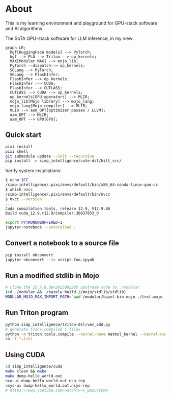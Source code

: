 # About
This is my learning environment and playground for GPU-stack software and AI algorithms.

The SoTA GPU-stack software for LLM inference, in my view:
```mermaid
graph LR;
  hgf[HuggingFace models] --> PyTorch;
  hgf --> FLA --> Triton --> op_kernels;
  MAX[Modular MAX] --> mojo_lib;
  PyTorch --dispatch--> op_kernels;
  SGLang --> PyTorch;
  SGLang --> FlashInfer;
  FlashInfer --> op_kernels;
  FlashInfer --> CUDA;
  FlashInfer --> CUTLASS;
  CUTLASS --> CUDA --> op_kernels;
  op_kernels[GPU operators] --> MLIR;
  mojo_lib[Mojo library] --> mojo_lang;
  mojo_lang[Mojo compiler] --> MLIR;
  MLIR --> asm_OPT[optimizer passes / LLVM];
  asm_OPT --> MLIR;
  asm_OPT --> GPU[GPU];
```

## Quick start
```sh
pixi install
pixi shell
git submodule update --init --recursive
pip install -e simp_intelligence/cute-dsl/hilt_src/
```

Verify system installations:
```sh
$ echo $CC
/simp-intelligence/.pixi/envs/default/bin/x86_64-conda-linux-gnu-cc
$ which nvcc
/simp-intelligence/.pixi/envs/default/bin/nvcc
$ nvcc --version
...
Cuda compilation tools, release 12.9, V12.9.86
Build cuda_12.9.r12.9/compiler.36037853_0
```

```sh
export PYTHONUNBUFFERED=1
jupyter-notebook --autoreload .
```

## Convert a notebook to a source file
```sh
pip install nbconvert
jupyter nbconvert --to script foo.ipynb
```

## Run a modified stdlib in Mojo
```sh
# clone the 25.7.0.dev2025092205 upstream code to ./modular
(cd ./modular && ./bazelw build //mojo/stdlib/stdlib)
MODULAR_MOJO_MAX_IMPORT_PATH=`pwd`/modular/bazel-bin mojo ./test.mojo
```

## Run Triton program
```sh
python simp_intelligence/triton-dsl/vec_add.py
# generate trans-compiled C files
python -m triton.tools.compile --kernel-name matmul_kernel --kernel-name add_kernel --signature "*fp32,*fp32,*fp32,i32,64" --grid=1024,1024,1024 ./simp_intelligence/triton-dsl/vec_add.py
rm -f *.[ch]
```

## Using CUDA
```sh
cd simp_intelligence/cuda
make clean && make
make dump-hello_world.out
ncu-ui dump-hello_world.out.ncu-rep
nsys-ui dump-hello_world.out.nsys-rep
# https://www.youtube.com/watch?v=F_BazucyCMw
```
